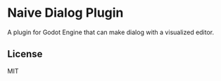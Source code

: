 # Naive Dialog Plugin

A plugin for Godot Engine that can make dialog with a visualized editor.

## License

MIT

